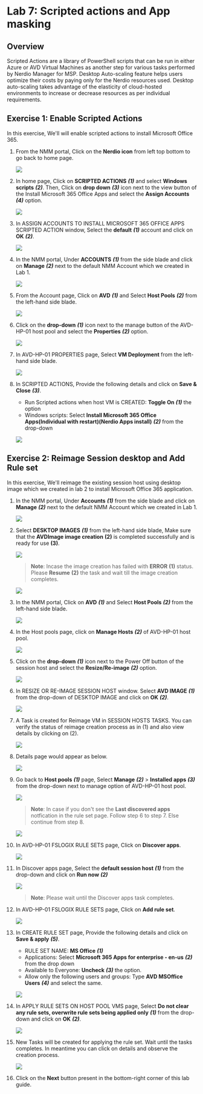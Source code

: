 # Lab 7: Scripted actions and App masking

## Overview

Scripted Actions are a library of PowerShell scripts that can be run in either Azure or AVD Virtual Machines as another step for various tasks performed by Nerdio Manager for MSP. Desktop Auto-scaling feature helps users optimize their costs by paying only for the Nerdio resources used. Desktop auto-scaling takes advantage of the elasticity of cloud-hosted environments to increase or decrease resources as per individual requirements.

## Exercise 1: Enable Scripted Actions

In this exercise, We'll will enable scripted actions to install Microsoft Office 365.

1. From the NMM portal, Click on the **Nerdio icon** from left top bottom to go back to home page.

   ![](media/sa1.png)
      
1. In home page, Click on **SCRIPTED ACTIONS** ***(1)*** and select **Windows scripts** ***(2)***. Then, Click on **drop down** ***(3)*** icon next to the view button of the Install Microsoft 365 Office Apps and select the **Assign Accounts** ***(4)*** option.

   ![](media/sa2.png)
   
1. In ASSIGN ACCOUNTS TO INSTALL MICROSOFT 365 OFFICE APPS SCRIPTED ACTION window, Select the **default** ***(1)*** account and click on **OK** ***(2)***.

   ![](media/sa3.png)
   
1. In the NMM portal, Under **ACCOUNTS** ***(1)*** from the side blade and click on **Manage** ***(2)*** next to the default NMM Account which we created in Lab 1.

   ![](media/sa4.png)
   
1. From the Account page, Click on **AVD** ***(1)*** and Select **Host Pools** ***(2)*** from the left-hand side blade.

   ![](media/2s5.png)
   
1. Click on the **drop-down** ***(1)*** icon next to the manage button of the AVD-HP-01 host pool and select the **Properties** ***(2)*** option.

   ![](media/sa5.png)
   
1. In AVD-HP-01 PROPERTIES page, Select **VM Deployment** from the left-hand side blade.

   ![](media/sa6.png)
   
1. In SCRIPTED ACTIONS, Provide the following details and click on **Save & Close** ***(3)***.

   - Run Scripted actions when host VM is CREATED: **Toggle On** ***(1)*** the option
   - Windows scripts: Select **Install Microsoft 365 Office Apps(Individual with restart)(Nerdio Apps install)** ***(2)*** from the drop-down

   ![](media/sa10.png)
   
## Exercise 2: Reimage Session desktop and Add Rule set

In this exercise, We'll reimage the existing session host using desktop image which we created in lab 2 to install Microsoft Office 365 application.

1. In the NMM portal, Under **Accounts** ***(1)*** from the side blade and click on **Manage** ***(2)*** next to the default NMM Account which we created in Lab 1.

   ![](media/2s1.png)
   
1. Select **DESKTOP IMAGES** ***(1)*** from the left-hand side blade, Make sure that the **AVDImage image creation** **(2)** is completed successfully and is ready for use **(3)**.

   ![](media/cna44.png) 
   
   >**Note**: Incase the image creation has failed with **ERROR** **(1)** status. Please **Resume** **(2)** the task and wait till the image creation completes.

   ![](media/cna45.png) 
   
1. In the NMM portal, Click on **AVD** ***(1)*** and Select **Host Pools** ***(2)*** from the left-hand side blade.

   ![](media/2s5.png)
   
1. In the Host pools page, click on **Manage Hosts** ***(2)*** of AVD-HP-01 host pool.

   ![](media/2ss11.png)
   
1. Click on the **drop-down** ***(1)*** icon next to the Power Off button of the session host and select the **Resize/Re-image** ***(2)*** option.

   ![](media/sa7.png)
   
1. In RESIZE OR RE-IMAGE SESSION HOST window. Select **AVD IMAGE** ***(1)*** from the drop-down of DESKTOP IMAGE and click on **OK** ***(2)***.

   ![](media/sa8.png)
   
1. A Task is created for Reimage VM in SESSION HOSTS TASKS. You can verify the status of reimage creation process as in (1) and also view details by clicking on (2).

   ![](media/c35.png)
   
1. Details page would appear as below.

   ![](media/c36.png)

1. Go back to **Host pools** ***(1)*** page, Select **Manage** ***(2)*** > **Installed apps** ***(3)*** from the drop-down next to manage option of AVD-HP-01 host pool.

   ![](media/sa14.png)
   
   >**Note**: In case if you don't see the **Last discovered apps** notfication in the rule set page. Follow step 6 to step 7.  Else continue from step 8. 

   ![](media/c23.png)
   
1. In AVD-HP-01 FSLOGIX RULE SETS page, Click on **Discover apps**.

   ![](media/c24.png)
   
1. In Discover apps page, Select the **default session host** ***(1)*** from the drop-down and click on **Run now** ***(2)*** 
   
   ![](media/c25.png)
   
   >**Note**: Please wait until the Discover apps task completes.
   
1. In AVD-HP-01 FSLOGIX RULE SETS page, Click on **Add rule set**.

   ![](media/c22.png)

1. In CREATE RULE SET page, Provide the following details and click on **Save & apply** ***(5)***.

   - RULE SET NAME: **MS Office** ***(1)***
   - Applications: Select **Microsoft 365 Apps for enterprise - en-us** ***(2)*** from the drop down
   - Available to Everyone: **Uncheck** ***(3)*** the option.
   - Allow only the following users and groups: Type **AVD MSOffice Users** ***(4)*** and select the same.

   ![](media/sa12.png)
   
1. In APPLY RULE SETS ON HOST POOL VMS page, Select **Do not clear any rule sets, overwrite rule sets being applied only** ***(1)*** from the drop-down and click on **OK** ***(2)***.

   ![](media/sa13.png)
   
1. New Tasks will be created for applying the rule set. Wait until the tasks completes. In meantime you can click on details and observe the creation process.

   ![](media/sa15.png)
   
1. Click on the **Next** button present in the bottom-right corner of this lab guide.



